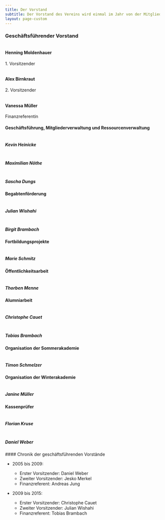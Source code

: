 ```yaml
---
title: Der Vorstand
subtitle: Der Vorstand des Vereins wird einmal im Jahr von der Mitgliederversammlung gewählt. Er besteht aus einem geschäftsführenden und darüber hinaus aus einem erweiterten Vorstand.
layout: page-custom
---
```


<div class="box">
  <div class="row">
    <h3>Geschäftsführender Vorstand</h3>
  </div>
  <div class="row no-collapse 50% uniform">
    <div class="4u">
      <span class="image fit">
        <img alt="" src="{{ site.baseurl }}/images/passbilddummy.jpg">
      </span>
      <h4>Henning Moldenhauer</h4>
      <p>1. Vorsitzender</p>
    </div>
    <div class="4u">
      <span class="image fit">
        <img alt="" src="{{ site.baseurl }}/images/passbilddummy.jpg">
      </span>
      <h4>Alex Birnkraut</h4>
      <p>2. Vorsitzender</p>
    </div>
    <div class="4u">
      <span class="image fit">
        <img alt="" src="{{ site.baseurl }}/images/passbilddummy.jpg">
      </span>
      <h4>Vanessa Müller</h4>
      <p>Finanzreferentin</p>
    </div>
  </div>
</div>

<div class="box">
  <div class="row">
  <h4>Geschäftsführung, Mitgliederverwaltung und Ressourcenverwaltung</h4>
  </div>
  <div class="row no-collapse 50% uniform">
    <div class="4u">
      <span class="image fit">
        <img alt="" src="{{ site.baseurl }}/images/passbilddummy.jpg">
      </span>
      <h5>Kevin Heinicke</h5>
    </div>
    <div class="4u">
      <span class="image fit">
        <img alt="" src="{{ site.baseurl }}/images/passbilddummy.jpg">
      </span>
      <h5>Maximilian Nöthe</h5>
    </div>
    <div class="4u">
      <span class="image fit">
        <img alt="" src="{{ site.baseurl }}/images/passbilddummy.jpg">
      </span>
      <h5>Sascha Dungs</h5>
    </div>
  </div>
</div>

<div class="box">
  <div class="row">
  <h4>Begabtenförderung</h4>
  </div>
  <div class="row no-collapse 50% uniform">
    <div class="4u">
      <span class="image fit">
        <img alt="" src="{{ site.baseurl }}/images/passbilddummy.jpg">
      </span>
      <h5>Julian Wishahi</h5>
    </div>
    <div class="4u">
      <span class="image fit">
        <img alt="" src="{{ site.baseurl }}/images/passbilddummy.jpg">
      </span>
      <h5>Birgit Brambach</h5>
    </div>
  </div>
</div>

<div class="box">
  <div class="row">
  <h4>Fortbildungsprojekte</h4>
  </div>
  <div class="row no-collapse 50% uniform">
    <div class="4u">
      <span class="image fit">
        <img alt="" src="{{ site.baseurl }}/images/passbilddummy.jpg">
      </span>
      <h5>Marie Schmitz</h5>
    </div>
  </div>
</div>

<div class="box">
  <div class="row">
  <h4>Öffentlichkeitsarbeit</h4>
  </div>
  <div class="row no-collapse 50% uniform">
    <div class="4u">
      <span class="image fit">
        <img alt="" src="{{ site.baseurl }}/images/passbilddummy.jpg">
      </span>
      <h5>Thorben Menne</h5>
    </div>
  </div>
</div>

<div class="box">
  <div class="row">
  <h4>Alumniarbeit</h4>
  </div>
  <div class="row no-collapse 50% uniform">
    <div class="4u">
      <span class="image fit">
        <img alt="" src="{{ site.baseurl }}/images/passbilddummy.jpg">
      </span>
      <h5>Christophe Cauet</h5>
    </div>
    <div class="4u">
      <span class="image fit">
        <img alt="" src="{{ site.baseurl }}/images/passbilddummy.jpg">
      </span>
      <h5>Tobias Brambach</h5>
    </div>
  </div>
</div>

<div class="box">
  <div class="row">
  <h4>Organisation der Sommerakademie</h4>
  </div>
  <div class="row no-collapse 50% uniform">
    <div class="4u">
      <span class="image fit">
        <img alt="" src="{{ site.baseurl }}/images/passbilddummy.jpg">
      </span>
      <h5>Timon Schmelzer</h5>
    </div>
  </div>
</div>

<div class="box">
  <div class="row">
  <h4>Organisation der Winterakademie</h4>
  </div>
  <div class="row no-collapse 50% uniform">
    <div class="4u">
      <span class="image fit">
        <img alt="" src="{{ site.baseurl }}/images/passbilddummy.jpg">
      </span>
      <h5>Janine Müller</h5>
    </div>
  </div>
</div>

<div class="box">
  <div class="row">
  <h4>Kassenprüfer</h4>
  </div>
  <div class="row no-collapse 50% uniform">
    <div class="4u">
      <span class="image fit">
        <img alt="" src="{{ site.baseurl }}/images/passbilddummy.jpg">
      </span>
      <h5>Florian Kruse</h5>
    </div>
    <div class="4u">
      <span class="image fit">
        <img alt="" src="{{ site.baseurl }}/images/passbilddummy.jpg">
      </span>
      <h5>Daniel Weber</h5>
    </div>
  </div>
</div>

<div class="box" markdown="1">
#### Chronik der geschäftsführenden Vorstände

- 2005 bis 2009:
  + Erster Vorsitzender: Daniel Weber
  + Zweiter Vorsitzender: Jesko Merkel
  + Finanzreferent: Andreas Jung

- 2009 bis 2015:
  + Erster Vorsitzender: Christophe Cauet
  + Zweiter Vorsitzender: Julian Wishahi
  + Finanzreferent: Tobias Brambach
</div>
























